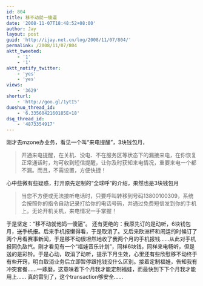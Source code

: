 ```yaml
---
id: 804
title: 移不动就一傻逼
date: '2008-11-07T18:48:52+08:00'
author: Jay
layout: post
guid: 'http://ijay.net.cn/log/2008/11/07/804/'
permalink: /2008/11/07/804
aktt_tweeted:
    - '1'
    - '1'
aktt_notify_twitter:
    - 'yes'
    - 'yes'
views:
    - '3629'
shorturl:
    - 'http://goo.gl/1ytI5'
duoshuo_thread_id:
    - '6.3356042160185E+18'
dsq_thread_id:
    - '4873354917'
---
```


刚才去mzone办业务，看见一个叫“来电提醒”，3块钱包月，
<blockquote>开通来电提醒，在关机、没电、不在服务区等状态下的漏接来电，在你恢复正常通话时，均可收到短信提醒，让你及时获知来电情况，重要来电一个都不漏。而且，不需设置，方便快捷！</blockquote>
心中些微有些疑惑，打开原先定制的“全球呼”的介绍，果然也是3块钱包月
<blockquote>当您不方便或无法接听电话时，只要呼叫转移到号码13800100309，系统会按照你的指令自动记录打给你的电话号码，并通过免费短信发到你的手机上。无论开机关机，来电情况一手掌握！</blockquote>
于是坚定：“移不动就他妈一傻逼”。
还有更绝的：我原先订的是动听，6块钱包月，<span style="text-decoration: line-through;">送手机报</span>。后来手机报懒得看，于是取消了。又后来欧洲杯和闹运的时候订了两个月看赛事新闻，于是移不动很坦然地收了我两个月的手机报钱……从此对手机报同仇敌忾。刚才看见有一个“福娃音乐计划”，同样6块钱，同样来电畅听，但是送的是彩铃。于是心动，取消了动听，提示下月生效，心里还有些欣慰移不动终于有些开窍，明白取消业务后立即暂停跟抢钱没什么区别。接着定制福娃，告知我有冲突套餐……一琢磨，这意味着下个月我才能定制福娃，而最快到下下个月我才能用上……
真的雷到了，这个transaction够安全……